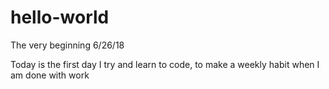 # hello-world

The very beginning 6/26/18

Today is the first day I try and learn to code, to make a weekly habit when I am done with work
